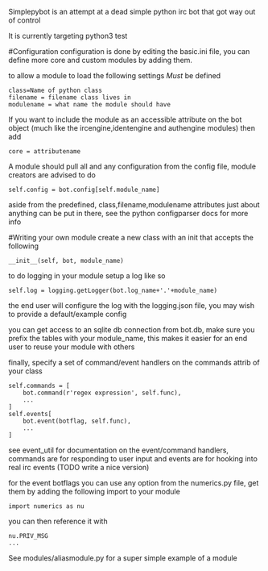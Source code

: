 Simplepybot is an attempt at a dead simple python irc bot that got way out of control

It is currently targeting python3 test

#Configuration
configuration is done by editing the basic.ini file, you can define more core and custom modules by adding them.

to allow a module to load the following settings *Must* be defined
```
class=Name of python class
filename = filename class lives in
modulename = what name the module should have
```
If you want to include the module as an accessible attribute on the bot object (much like the ircengine,identengine and authengine modules) then add
```
core = attributename
```
A module should pull all and any configuration from the config file, module creators are advised to do
```
self.config = bot.config[self.module_name]
```
aside from the predefined, class,filename,modulename attributes just about anything can be put in there, see the python configparser docs for more info

#Writing your own module
create a new class with an init that accepts the following
```
__init__(self, bot, module_name)
```
to do logging in your module setup a log like so
```
self.log = logging.getLogger(bot.log_name+'.'+module_name)
```
the end user will configure the log with the logging.json file, you may wish to provide a default/example config

you can get access to an sqlite db connection from bot.db, make sure you prefix the tables with your module_name, this makes it easier for an end user to reuse your module with others

finally, specify a set of command/event handlers on the commands attrib of your class
```
self.commands = [
    bot.command(r'regex expression', self.func),
    ...
]
self.events[
    bot.event(botflag, self.func),
    ...
]
```
see event_util for documentation on the event/command handlers, commands are for responding to user input and events are for hooking into real irc events (TODO write a nice version)

for the event botflags you can use any option from the numerics.py file, get them by adding the following import to your module
```
import numerics as nu
```
you can then reference it with
```
nu.PRIV_MSG
...
```

See modules/aliasmodule.py for a super simple example of a module



